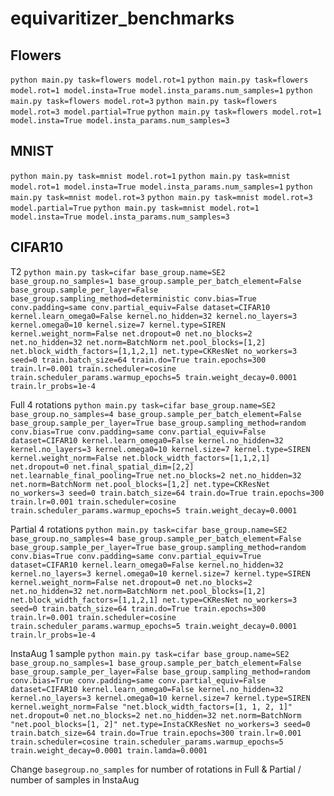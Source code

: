 # equivaritizer_benchmarks

## Flowers

`python main.py task=flowers model.rot=1`
`python main.py task=flowers model.rot=1 model.insta=True model.insta_params.num_samples=1`
`python main.py task=flowers model.rot=3`
`python main.py task=flowers model.rot=3 model.partial=True`
`python main.py task=flowers model.rot=1 model.insta=True model.insta_params.num_samples=3`

## MNIST

`python main.py task=mnist model.rot=1`
`python main.py task=mnist model.rot=1 model.insta=True model.insta_params.num_samples=1`
`python main.py task=mnist model.rot=3`
`python main.py task=mnist model.rot=3 model.partial=True`
`python main.py task=mnist model.rot=1 model.insta=True model.insta_params.num_samples=3`

## CIFAR10

T2
`python main.py task=cifar base_group.name=SE2 base_group.no_samples=1 base_group.sample_per_batch_element=False base_group.sample_per_layer=False base_group.sampling_method=deterministic conv.bias=True conv.padding=same conv.partial_equiv=False dataset=CIFAR10 kernel.learn_omega0=False kernel.no_hidden=32 kernel.no_layers=3 kernel.omega0=10 kernel.size=7 kernel.type=SIREN kernel.weight_norm=False net.dropout=0 net.no_blocks=2 net.no_hidden=32 net.norm=BatchNorm net.pool_blocks=[1,2] net.block_width_factors=[1,1,2,1] net.type=CKResNet no_workers=3 seed=0 train.batch_size=64 train.do=True train.epochs=300 train.lr=0.001 train.scheduler=cosine train.scheduler_params.warmup_epochs=5 train.weight_decay=0.0001 train.lr_probs=1e-4`

Full
4 rotations
`python main.py task=cifar base_group.name=SE2 base_group.no_samples=4 base_group.sample_per_batch_element=False base_group.sample_per_layer=True base_group.sampling_method=random conv.bias=True conv.padding=same conv.partial_equiv=False dataset=CIFAR10 kernel.learn_omega0=False kernel.no_hidden=32 kernel.no_layers=3 kernel.omega0=10 kernel.size=7 kernel.type=SIREN kernel.weight_norm=False net.block_width_factors=[1,1,2,1] net.dropout=0 net.final_spatial_dim=[2,2] net.learnable_final_pooling=True net.no_blocks=2 net.no_hidden=32 net.norm=BatchNorm net.pool_blocks=[1,2] net.type=CKResNet no_workers=3 seed=0 train.batch_size=64 train.do=True train.epochs=300 train.lr=0.001 train.scheduler=cosine train.scheduler_params.warmup_epochs=5 train.weight_decay=0.0001`

Partial
4 rotations
`python main.py task=cifar base_group.name=SE2 base_group.no_samples=4 base_group.sample_per_batch_element=False base_group.sample_per_layer=True base_group.sampling_method=random conv.bias=True conv.padding=same conv.partial_equiv=True dataset=CIFAR10 kernel.learn_omega0=False kernel.no_hidden=32 kernel.no_layers=3 kernel.omega0=10 kernel.size=7 kernel.type=SIREN kernel.weight_norm=False net.dropout=0 net.no_blocks=2 net.no_hidden=32 net.norm=BatchNorm net.pool_blocks=[1,2] net.block_width_factors=[1,1,2,1] net.type=CKResNet no_workers=3 seed=0 train.batch_size=64 train.do=True train.epochs=300 train.lr=0.001 train.scheduler=cosine train.scheduler_params.warmup_epochs=5 train.weight_decay=0.0001 train.lr_probs=1e-4`

InstaAug 1 sample
`python main.py task=cifar base_group.name=SE2 base_group.no_samples=1 base_group.sample_per_batch_element=False base_group.sample_per_layer=False base_group.sampling_method=random conv.bias=True conv.padding=same conv.partial_equiv=False dataset=CIFAR10 kernel.learn_omega0=False kernel.no_hidden=32 kernel.no_layers=3 kernel.omega0=10 kernel.size=7 kernel.type=SIREN kernel.weight_norm=False "net.block_width_factors=[1, 1, 2, 1]" net.dropout=0 net.no_blocks=2 net.no_hidden=32 net.norm=BatchNorm "net.pool_blocks=[1, 2]" net.type=InstaCKResNet no_workers=3 seed=0 train.batch_size=64 train.do=True train.epochs=300 train.lr=0.001 train.scheduler=cosine train.scheduler_params.warmup_epochs=5 train.weight_decay=0.0001 train.lamda=0.0001`

Change `basegroup.no_samples` for number of rotations in Full & Partial / number of samples in InstaAug
